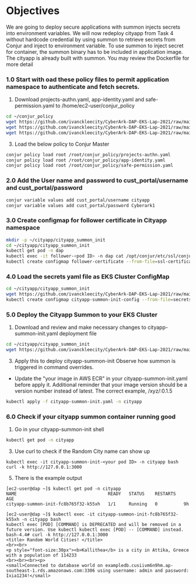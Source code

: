# Objectives
We are going to deploy secure applications with summon injects secrets into environment variables. We will now redeploy cityapp from Task 4 without hardcode credential by using summon to retrieve secrets from Conjur and inject to environment variable. To use summon to inject secret for container, the summon binary has to be included in application image.  The cityapp is already built with summon. You may review the Dockerfile for more detail

### 1.0 Start with oad these policy files to permit application namespace to authenticate and fetch secrets.
1. Download projects-authn.yaml, app-identity.yaml and safe-permission.yaml to /home/ec2-user/conjur_policy
```bash
cd ~/conjur_policy
wget https://github.com/ivanckleecity/CyberArk-DAP-EKS-Lap-2021/raw/main/Task07/app-identity.yaml
wget https://github.com/ivanckleecity/CyberArk-DAP-EKS-Lap-2021/raw/main/Task07/projects-authn.yaml
wget https://github.com/ivanckleecity/CyberArk-DAP-EKS-Lap-2021/raw/main/Task07/safe-permission.yaml
```
3. Load the below policy to Conjur Master
```bash
conjur policy load root /root/conjur_policy/projects-authn.yaml
conjur policy load root /root/conjur_policy/app-identity.yaml
conjur policy load root /root/conjur_policy/safe-permission.yaml
```
### 2.0 Add the User name and password to cust_portal/username and cust_portal/password
```bash
conjur variable values add cust_portal/username cityapp
conjur variable values add cust_portal/password Cyberark1
```
### 3.0 Create configmap for follower certificate in Cityapp namespace
```bash
mkdir -p ~/cityapp/cityapp_summon_init
cd ~/cityapp/cityapp_summon_init
kubectl get pod -n dap
kubectl exec -it follower-<pod ID> -n dap cat /opt/conjur/etc/ssl/conjur.pem > follower-certificate.pem
kubectl create configmap follower-certificate --from-file=ssl-certificate=<(cat follower-certificate.pem) -n cityapp
```

### 4.0 Load the secrets yaml file as EKS Cluster ConfigMap
```bash
cd ~/cityapp/cityapp_summon_init
wget https://github.com/ivanckleecity/CyberArk-DAP-EKS-Lap-2021/raw/main/Task07/secrets.yaml
kubectl create configmap cityapp-summon-init-config --from-file=secrets.yaml -n cityapp
```

### 5.0 Deploy the Cityapp Summon to your EKS Cluster
1. Download and review and make necessary changes to cityapp-summon-init.yaml deployment file
```bash
cd ~/cityapp/cityapp_summon_init
wget https://github.com/ivanckleecity/CyberArk-DAP-EKS-Lap-2021/raw/main/Task07/cityapp-summon-init.yaml
```
3. Apply this to deploy cityapp-summon-init Observe how summon is triggered in command overrides. 
- Update the "your image in AWS ECR" in your cityapp-summon-init.yaml before apply it. Additional reminder that your image version should be a version number instead of latest. The correct example, <your ECS>/xyz/<your cityapp>:0.1.5
```bash
kubectl apply -f cityapp-summon-init.yaml -n cityapp
```

### 6.0 Check if your cityapp summon container running good
1. Go in your cityapp-summon-init shell
```bash
kubectl get pod -n cityapp
```
3. Use curl to check if the Random City name can show up
```
kubectl exec -it cityapp-summon-init-<your pod ID> -n cityapp bash
curl -k http://127.0.0.1:3000
```
5. There is the example output
```
[ec2-user@dap ~]$ kubectl get pod -n cityapp
NAME                                   READY   STATUS    RESTARTS   AGE
cityapp-summon-init-fc8b765f32-k55xh   1/1     Running   0          9h

[ec2-user@dap ~]$ kubectl exec -it cityapp-summon-init-fc8b765f32-k55xh -n cityapp bash
kubectl exec [POD] [COMMAND] is DEPRECATED and will be removed in a future version. Use kubectl kubectl exec [POD] -- [COMMAND] instead.
bash-4.4# curl -k http://127.0.0.1:3000
<title> Random World Cities! </title>
<br><br>
<p style="font-size:30px"><b>Kallithea</b> is a city in Attika, Greece with a population of 114233
<br><br><br><p>
<small>Connected to database world on exampledb.cusiivm6n9hm.ap-southeast-1.rds.amazonaws.com:3306 using username: admin and password: Ixia1234!</small>
```
